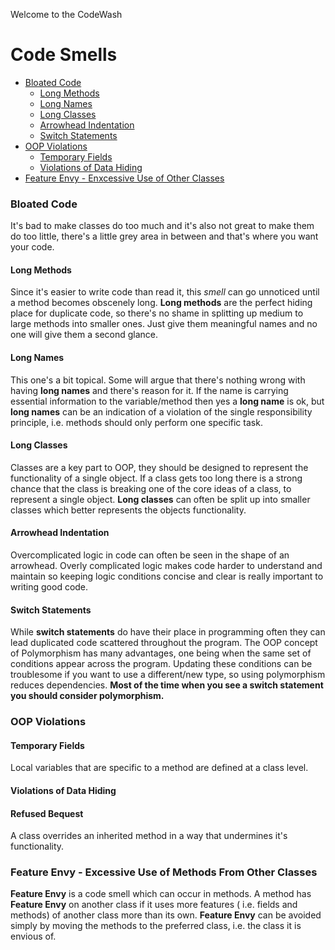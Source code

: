 Welcome to the CodeWash

# Code Smells

- [Bloated Code](#bloated-code)
  - [Long Methods](#long-methods)
  - [Long Names](#long-names)
  - [Long Classes](#long-classes)
  - [Arrowhead Indentation](#arrowhead-indentation)
  - [Switch Statements](#switch-statements)
- [OOP Violations](#oop-violations)
  - [Temporary Fields](#temporary-fields)
  - [Violations of Data Hiding](#violations-of-data-hiding)
- [Feature Envy - Enxcessive Use of Other Classes](#feature-envy-excessive-use-of-other-classes)

### Bloated Code

It's bad to make classes do too much and it's also not great to make them do too little, there's a little grey area in between and that's where you want your code.

#### Long Methods

Since it's easier to write code than read it, this *smell* can go unnoticed until a method becomes obscenely long. **Long methods** are the perfect hiding place for duplicate code, so there's no shame in splitting up medium to large methods into smaller ones. Just give them meaningful names and no one will give them a second glance.

#### Long  Names

This one's a bit topical. Some will argue that there's nothing wrong with having **long names** and there's reason for it. If the name is carrying essential information to the variable/method then yes a **long name** is ok, but **long names** can be an indication of a violation of the single responsibility principle, i.e. methods should only perform one specific task.

#### Long Classes

Classes are a key part to OOP, they should be designed to represent the functionality of a single object. If a class gets too long there is a strong chance that the class is breaking  one of the core ideas of a class, to represent a single object. **Long classes** can often be split up into smaller classes which better represents the objects functionality.

#### Arrowhead Indentation

Overcomplicated logic in code can often be seen in the shape of an arrowhead. Overly complicated logic makes code harder to understand and maintain so keeping logic conditions concise and clear is really important to writing good code.

#### Switch Statements

While **switch statements** do have their place in programming often they can lead duplicated code scattered throughout the program. The OOP concept of Polymorphism has many advantages, one being when the same set of conditions appear across the program. Updating these conditions can be troublesome if you want to use a different/new type, so using polymorphism reduces dependencies. **Most of the time when you see a switch statement you should consider polymorphism.**

### OOP Violations

#### Temporary Fields

Local variables that are specific to a method are defined at a class level.

#### Violations of Data Hiding

#### Refused Bequest

A class overrides an inherited method in a way that undermines it's functionality.

### Feature Envy - Excessive Use of Methods From Other Classes

**Feature Envy** is a code smell which can occur in methods. A method has **Feature Envy** on another class if it uses more features ( i.e. fields and methods) of another class more than its own. **Feature Envy** can  be avoided simply by moving the methods to the preferred class, i.e. the class it is envious of.
